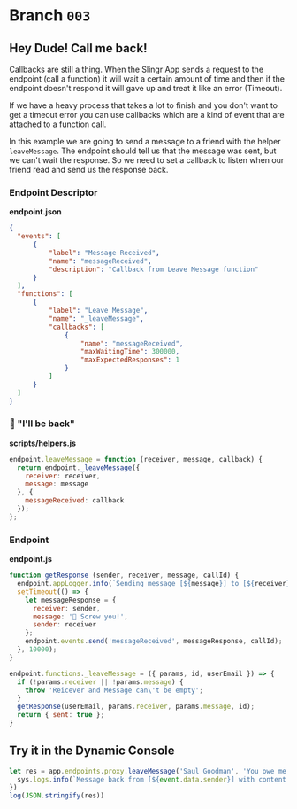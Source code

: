 # Branch `003`

## Hey Dude! Call me back!

Callbacks are still a thing. When the Slingr App sends a request to the
endpoint (call a function) it will wait a certain amount of time and
then if the endpoint doesn't respond it will gave up and treat it like
an error (Timeout).

If we have a heavy process that takes a lot to finish and you don't want
to get a timeout error you can use callbacks which are a kind of event
that are attached to a function call.

In this example we are going to send a message to a friend with the
helper `leaveMessage`. The endpoint should tell us that the message was
sent, but we can't wait the response. So we need to set a callback to
listen when our friend read and send us the response back.

### Endpoint Descriptor

**endpoint.json**

```json
{
  "events": [
      {
          "label": "Message Received",
          "name": "messageReceived",
          "description": "Callback from Leave Message function"
      }
  ],
  "functions": [
      {
          "label": "Leave Message",
          "name": "_leaveMessage",
          "callbacks": [
              {
                  "name": "messageReceived",
                  "maxWaitingTime": 300000,
                  "maxExpectedResponses": 1
              }
          ]
      }
  ]
}
```

### 🤖 "I'll be back"

**scripts/helpers.js**

```js
endpoint.leaveMessage = function (receiver, message, callback) {
  return endpoint._leaveMessage({
    receiver: receiver,
    message: message
  }, {
    messageReceived: callback
  });
};
```

### Endpoint

**endpoint.js**

```js
function getResponse (sender, receiver, message, callId) {
  endpoint.appLogger.info(`Sending message [${message}] to [${receiver}]`);
  setTimeout(() => {
    let messageResponse = {
      receiver: sender,
      message: '🏃 Screw you!',
      sender: receiver
    };
    endpoint.events.send('messageReceived', messageResponse, callId);
  }, 10000);
}

endpoint.functions._leaveMessage = ({ params, id, userEmail }) => {
  if (!params.receiver || !params.message) {
    throw 'Reicever and Message can\'t be empty';
  }
  getResponse(userEmail, params.receiver, params.message, id);
  return { sent: true };
}
```

## Try it in the Dynamic Console

```js
let res = app.endpoints.proxy.leaveMessage('Saul Goodman', 'You owe me money! 💰', function (event) {
  sys.logs.info(`Message back from [${event.data.sender}] with content: [${event.data.message}]`)
})
log(JSON.stringify(res))
```
